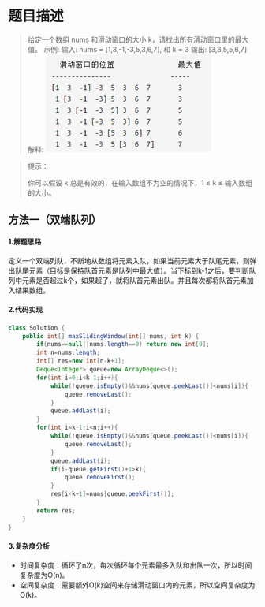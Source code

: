 # 题目描述
> 给定一个数组 nums 和滑动窗口的大小 k，请找出所有滑动窗口里的最大值。
> 示例:
> 输入: nums = [1,3,-1,-3,5,3,6,7], 和 k = 3 
> 输出: [3,3,5,5,6,7]  
> 解释: 
> ![在这里插入图片描述](59-I：滑动窗口的最大值.assets/2021052513173132.png)

> 提示：
>
> 你可以假设 k 总是有效的，在输入数组不为空的情况下，1 ≤ k ≤ 输入数组的大小。
## 方法一（双端队列）
#### 1.解题思路
定义一个双端列队，不断地从数组将元素入队，如果当前元素大于队尾元素，则弹出队尾元素（目标是保持队首元素是队列中最大值）。当下标到k-1之后，要判断队列中元素是否超过k个，如果超了，就将队首元素出队。并且每次都将队首元素加入结果数组。

#### 2.代码实现

```java
class Solution {
    public int[] maxSlidingWindow(int[] nums, int k) {
        if(nums==null||nums.length==0) return new int[0];
        int n=nums.length;
        int[] res=new int[n-k+1];
        Deque<Integer> queue=new ArrayDeque<>();
        for(int i=0;i<k-1;i++){
            while(!queue.isEmpty()&&nums[queue.peekLast()]<nums[i]){
                queue.removeLast();
            }
            queue.addLast(i);
        }
        for(int i=k-1;i<n;i++){
            while(!queue.isEmpty()&&nums[queue.peekLast()]<nums[i]){
                queue.removeLast();
            }
            queue.addLast(i);
            if(i-queue.getFirst()+1>k){
                queue.removeFirst();
            }          
            res[i-k+1]=nums[queue.peekFirst()];
        }
        return res;
    }
}
```
#### 3.复杂度分析
 - 时间复杂度：循环了n次，每次循环每个元素最多入队和出队一次，所以时间复杂度为O(n)。
 - 空间复杂度：需要额外O(k)空间来存储滑动窗口内的元素，所以空间复杂度为O(k)。
